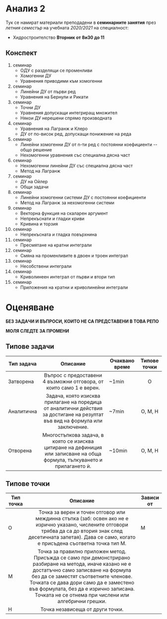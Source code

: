 # Анализ 2

Тук се намират материали преподадени в **семинарните занятия** през *летния семестър*
на учебната *2020/2021* на специалност:
- Хидростроителство **Вторник от 8и30 до 11**

## Конспект

1. семинар
    - ОДУ с разделящи се променливи
    - Хомогенни ДУ
    - Уравнения приводими към хомогенни
1. семинар
    - Линейни ДУ от първи ред
    - Уравнения на Бернули и Рикати
1. семинар
    - Точни ДУ
    - Уравнения допускащи интегриращ множител
    - Някои ДУ нерешени спрямо производната
1. семинар
    - Уравнения на Лагранж и Клеро
    - ДУ от по-висок ред, допускащи понижение на реда
1. семинар
    - Линейни хомогенни ДУ от n-ти ред с постоянни коефициенти -- общо решение
    - Нехомогенни уравнения със специална дясна част
1. семинар
    - Нехомогенни линейни ДУ със специална дясна част
    - Метод на Лагранж
1. семинар
    - ДУ на Ойлер
    - Общи задачи
1. семинар
    - Линейни хомогенни системи ДУ с постоянни коефициенти
    - Метод на Лагранж за нехомогенни системи
1. семинар
    - Векторна функция на скаларен аргумент
    - Непрекъснати и гладки криви
    - Кривина и торзия
1. семинар
    - Непрекъсната и гладка повърхнина
1. семинар
    - Пресмятане на кратни интеграли
1. семинар
    - Смяна на променливите в двоен и троен интеграл
1. семинар
    - Несобствени интеграли
1. семинар
    - Криволинеен интеграл от първи и втори тип
1. семинар
    - Приложения на кратни и криволинейни интеграли

# Оценяване

**БЕЗ ЗАДАЧИ И ВЪПРОСИ, КОИТО НЕ СА ПРЕДСТАВЕНИ В ТОВА РЕПО**

**МОЛЯ СЛЕДТЕ ЗА ПРОМЕНИ**

## Типове задачи

| Тип задача | Описание | Очаквано време | Типове точки |
|-|:-:|-|:-:|
| Затворена | Въпрос с предоставени 4 възможни отговора, от които само 1 е верен. | ~1min | О |
| Аналитична | Задача, която изисква прилагане на поредица от аналитични действия за достигане на резултат във вид на формула или заключение. | ~7min | О, M, Н |
| Отворена | Многостъпкова задача, в която се изисква цитиране на дефиниция  или записване на обща формула, тълкуването и прилагането ѝ.  | ~10min | О, M, Н |

## Типове точки

| Тип точка | Описание | Зависи от |
|-|:-:|-|
| О | Точка за верен и точен отговор или междинна стъпка  (заб: освен ако не е изрично указано, числените отговори трябва да са до втория знак след десетичната запетая). Дава се само, когато е присъдена съответна точка тип M. | M |
| М | Точка за правилно приложен метод. Присъжда се само при демонстрирано разбиране на метода, иначе казано не е достатъчно само записване на формула без да се заместят съответните членове.  Точката се дава дори само да е заместено във формулата, без да е изрично записана. Точката не се отнема при числени или алгебрични грешки. |  |
| Н | Точка независеща от други точки. |  |
